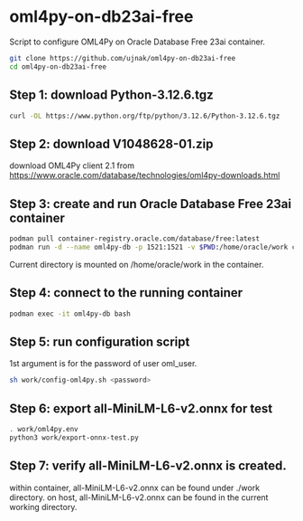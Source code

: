 # oml4py-on-db23ai-free
Script to configure OML4Py on Oracle Database Free 23ai container.

```bash
git clone https://github.com/ujnak/oml4py-on-db23ai-free
cd oml4py-on-db23ai-free
```
## Step 1: download Python-3.12.6.tgz

```bash
curl -OL https://www.python.org/ftp/python/3.12.6/Python-3.12.6.tgz
```

## Step 2: download V1048628-01.zip

download OML4Py client 2.1 from 
https://www.oracle.com/database/technologies/oml4py-downloads.html

## Step 3: create and run Oracle Database Free 23ai container

```bash
podman pull container-registry.oracle.com/database/free:latest
podman run -d --name oml4py-db -p 1521:1521 -v $PWD:/home/oracle/work container-registry.oracle.com/database/free:latest
```

Current directory is mounted on /home/oracle/work in the container.

## Step 4: connect to the running container

```bash
podman exec -it oml4py-db bash
```

## Step 5: run configuration script

1st argument is for the password of user oml_user.

```bash
sh work/config-oml4py.sh <password>
```

## Step 6: export all-MiniLM-L6-v2.onnx for test

```bash
. work/oml4py.env
python3 work/export-onnx-test.py
```

## Step 7: verify all-MiniLM-L6-v2.onnx is created.

within container, all-MiniLM-L6-v2.onnx can be found under ./work directory.
on host, all-MiniLM-L6-v2.onnx can be found in the current working directory.



